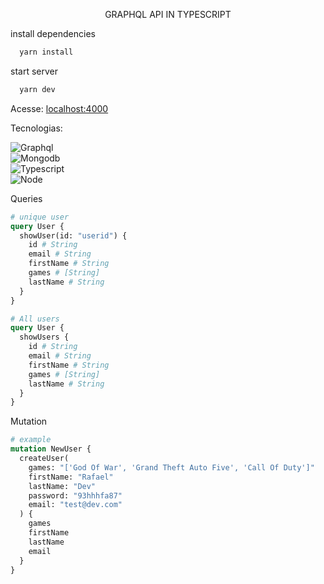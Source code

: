 <div align="center">
  <p>GRAPHQL API IN TYPESCRIPT</p>
</div>

install dependencies

```bash
  yarn install
```

start server

```bash
  yarn dev
```

Acesse: [localhost:4000](http:localhost:4000)

Tecnologias:

<div>
  <img src="https://img.shields.io/badge/-GRAPHQL-%23E10098" alt="Graphql" />
</div>
<div>
  <img src="https://img.shields.io/badge/-MONGODB-%234DB33D" alt="Mongodb" />
</div>
<div>
  <img src="https://img.shields.io/badge/-TYPESCRIPT-%23007acc" alt="Typescript" />
</div>
<div>
  <img src="https://img.shields.io/badge/-NODE.JS-%2368A063" alt="Node">
</div>

Queries

```graphql
# unique user
query User {
  showUser(id: "userid") {
    id # String
    email # String
    firstName # String
    games # [String]
    lastName # String
  }
}

# All users
query User {
  showUsers {
    id # String
    email # String
    firstName # String
    games # [String]
    lastName # String
  }
}
```

Mutation

```graphql
# example
mutation NewUser {
  createUser(
    games: "['God Of War', 'Grand Theft Auto Five', 'Call Of Duty']"
    firstName: "Rafael"
    lastName: "Dev"
    password: "93hhhfa87"
    email: "test@dev.com"
  ) {
    games
    firstName
    lastName
    email
  }
}
```
